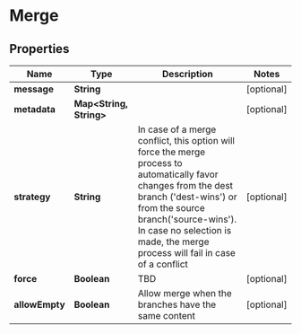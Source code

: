 

# Merge


## Properties

| Name | Type | Description | Notes |
|------------ | ------------- | ------------- | -------------|
|**message** | **String** |  |  [optional] |
|**metadata** | **Map&lt;String, String&gt;** |  |  [optional] |
|**strategy** | **String** | In case of a merge conflict, this option will force the merge process to automatically favor changes from the dest branch (&#39;dest-wins&#39;) or from the source branch(&#39;source-wins&#39;). In case no selection is made, the merge process will fail in case of a conflict |  [optional] |
|**force** | **Boolean** | TBD |  [optional] |
|**allowEmpty** | **Boolean** | Allow merge when the branches have the same content |  [optional] |



